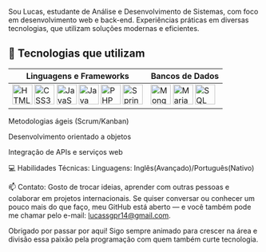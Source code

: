 Sou Lucas, estudante de Análise e Desenvolvimento de Sistemas, com foco em desenvolvimento web e back-end. Experiências práticas em diversas tecnologias, que utilizam soluções modernas e eficientes.

## 🧰 Tecnologias que utilizam

| Linguagens e Frameworks | Bancos de Dados |
|-------------------------|-----------------|
| <img src="https://cdn.jsdelivr.net/gh/devicons/devicon/icons/html5/html5-original.svg" width="40" title="HTML5" alt="HTML5" /> <img src="https://cdn.jsdelivr.net/gh/devicons/devicon/icons/css3/css3-original.svg" width="40" title="CSS3" alt="CSS3" /> <img src="https://cdn.jsdelivr.net/gh/devicons/devicon/icons/javascript/javascript-original.svg" width="40" title="JavaScript" alt="JavaScript" /> <img src="https://cdn.jsdelivr.net/gh/devicons/devicon/icons/java/java-original.svg" width="40" title="Java" alt="Java" /> <img src="https://cdn.jsdelivr.net/gh/devicons/devicon/icons/php/php-original.svg" width="40" title="PHP" alt="PHP" /> <img src="https://cdn.jsdelivr.net/gh/devicons/devicon/icons/spring/spring-original.svg" width="40" title="Spring" alt="Spring" /> | <img src="https://cdn.jsdelivr.net/gh/devicons/devicon/icons/mongodb/mongodb-original.svg" width="40" title="MongoDB" alt="MongoDB" /> <img src="https://cdn.jsdelivr.net/gh/devicons/devicon/icons/mariadb/mariadb-original.svg" width="40" title="MariaDB" alt="MariaDB" /> <img src="https://img.icons8.com/color/50/0000FF/mysql-logo.png" width="40" title="SQL" alt="SQL" /> |




Metodologias ágeis (Scrum/Kanban)

Desenvolvimento orientado a objetos

Integração de APIs e serviços web

💻 Habilidades Técnicas:
Linguagens: Inglês(Avançado)/Português(Nativo) 

📫 Contato:
Gosto de trocar ideias, aprender com outras pessoas e colaborar em projetos internacionais. Se quiser conversar ou conhecer um pouco mais do que faço, meu GitHub está aberto — e você também pode me chamar pelo e-mail: lucassgpr14@gmail.com.

Obrigado por passar por aqui! Sigo sempre animado para crescer na área e divisão essa paixão pela programação com quem também curte tecnologia.

 
